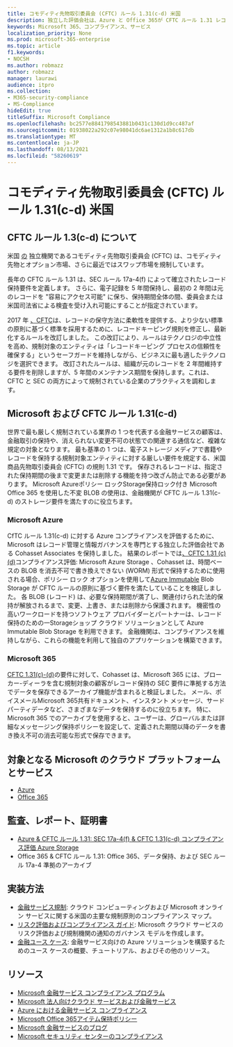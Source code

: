 ```yaml
---
title: コモディティ先物取引委員会 (CFTC) ルール 1.31(c-d) 米国
description: 独立した評価会社は、Azure と Office 365が CFTC ルール 1.31 レコードの保持と不変のストレージ要件を満たすのに役立つ可能性を検証しました。
keywords: Microsoft 365、コンプライアンス、サービス
localization_priority: None
ms.prod: microsoft-365-enterprise
ms.topic: article
f1.keywords:
- NOCSH
ms.author: robmazz
author: robmazz
manager: laurawi
audience: itpro
ms.collection:
- M365-security-compliance
- MS-Compliance
hideEdit: true
titleSuffix: Microsoft Compliance
ms.openlocfilehash: bc2577e8841798543881b0431c130d1d9cc487af
ms.sourcegitcommit: 01938022a292c07e98041dc6ae1312a1b8c617db
ms.translationtype: MT
ms.contentlocale: ja-JP
ms.lasthandoff: 08/13/2021
ms.locfileid: "58260619"
---
```

# <a name="commodity-futures-trading-commission-cftc-rule-131c-d-united-states"></a>コモディティ先物取引委員会 (CFTC) ルール 1.31(c-d) 米国

## <a name="about-cftc-rule-13c-d"></a>CFTC ルール 1.3(c-d) について

米国 [の](https://www.cftc.gov/) 独立機関であるコモディティ先物取引委員会 (CFTC) は、コモディティ先物とオプション市場、さらに最近ではスワップ市場を規制しています。  
  
長年の CFTC ルール 1.31 は、SEC ルール 17a-4(f) によって確立されたレコード保持要件を定義します。 さらに、電子記録を 5 年間保持し、最初の 2 年間は元のレコードを "容易にアクセス可能" に保ち、保持期間全体の間、委員会または米国司法省による検査を受け入れ可能にすることが指定されています。  
  
2017 年 [、CFTC](https://www.cftc.gov/sites/default/files/idc/groups/public/@lrfederalregister/documents/file/2017-11014a.pdf)は、レコードの保守方法に柔軟性を提供する、より少ない標準の原則に基づく標準を採用するために、レコードキーピング規則を修正し、最新化するルールを改訂しました。 この改訂により、ルールはテクノロジの中立性を高め、規制対象のエンティティは「レコードキーピング プロセスの信頼性を確保する」というセーフガードを維持しながら、ビジネスに最も適したテクノロジを選択できます。 改訂されたルールは、組織が元のレコードを 2 年間維持する要件を削除しますが、5 年間のメンテナンス期間を保持します。これは、CFTC と SEC の両方によって規制されている企業のプラクティスを調和します。

## <a name="microsoft-and-cftc-rule-131c-d"></a>Microsoft および CFTC ルール 1.31(c-d)

世界で最も厳しく規制されている業界の 1 つを代表する金融サービスの顧客は、金融取引の保持や、消えられない変更不可の状態での関連する通信など、複雑な規定の対象となります。 最も基準の 1 つは、電子ストレージ メディアで書籍やレコードを保持する規制対象エンティティに対する厳しい要件を規定する、米国商品先物取引委員会 (CFTC) の規則 1.31 です。 保存されるレコードは、指定された保持期間の後まで変更または削除する機能を持つ改ざん防止である必要があります。 Microsoft Azureポリシー ロックStorage保持ロック付き Microsoft Office 365 を使用した不変 BLOB の使用は、金融機関が CFTC ルール 1.31(c-d) のストレージ要件を満たすのに役立ちます。

### <a name="microsoft-azure"></a>Microsoft Azure

CfTC ルール 1.31(c-d) に対する Azure コンプライアンスを評価するために、Microsoft はレコード管理と情報ガバナンスを専門とする独立した評価会社である Cohasset Associates を保持しました。 結果のレポートでは[、CFTC 1.31 (c)(d)](https://servicetrust.microsoft.com/ViewPage/MSComplianceGuide?command=Download&downloadType=Document&downloadId=19b08fd4-d276-43e8-9461-715981d0ea20&docTab=4ce99610-c9c0-11e7-8c2c-f908a777fa4d_GRC_Assessment_Reports)コンプライアンス評価: Microsoft Azure Storage 、Cohasset は、時間ベースの BLOB を消去不可で書き換えできない (WORM) 形式で保持するために使用される場合、ポリシー ロック オプションを使用して[Azure Immutable](/azure/storage/blobs/storage-blob-immutable-storage) Blob Storage が CFTC ルールの原則に基づく要件を満たしていることを検証しました。 各 BLOB (レコード) は、必要な保持期間が満了し、関連付けられた法的保持が解放されるまで、変更、上書き、または削除から保護されます。 機密性の高いワークロードを持つソフトウェア プロバイダーとパートナーは、レコード保持のための一Storageショップ クラウド ソリューションとして Azure Immutable Blob Storage を利用できます。 金融機関は、コンプライアンスを維持しながら、これらの機能を利用して独自のアプリケーションを構築できます。

### <a name="microsoft-365"></a>Microsoft 365

[CFTC 1.31(c)-(d)](/microsoft-365/compliance/retention-regulatory-requirements#sec-17a-4f-finra-4511c-and-cftc-131c-d)の要件に対して、Cohasset は、Microsoft 365 には、ブローカー-ディーラを含む規制対象の顧客がレコード保持の SEC 要件に準拠する方法でデータを保存できるアーカイブ機能が含まれると検証しました。 メール、ボイスメールMicrosoft 365共有ドキュメント、インスタント メッセージ、サードパーティデータなど、さまざまなデータを保持するのに役立ちます。 特に、Microsoft 365 でのアーカイブを使用すると、ユーザーは、グローバルまたは詳細なメッセージング保持ポリシーを設定して、定義された期間以降のデータを書き換え不可の消去可能な形式で保存できます。

## <a name="microsoft-in-scope-cloud-platforms--services"></a>対象となる Microsoft のクラウド プラットフォームとサービス

- [Azure](https://aka.ms/AzureCompliance)
- [Office 365](https://aka.ms/o365-compliance-framework)

## <a name="audits-reports-and-certificates"></a>監査、レポート、証明書

- [Azure & CFTC ルール 1.31: SEC 17a-4(f) & CFTC 1.31(c-d) コンプライアンス評価 Azure Storage](https://azure.microsoft.com/resources/azure-immutable-storage-assessment-for-sec-17a-4f-by-cohasset/)
- Office 365 & CFTC ルール 1.31: Office 365、データ保持、および SEC ルール 17a-4 準拠のアーカイブ

## <a name="how-to-implement"></a>実装方法

- [金融サービス規制](https://servicetrust.microsoft.com/ViewPage/TrustDocuments?command=Download&downloadType=Document&downloadId=5b483567-00b0-4d86-96ae-ee887dadb61c&docTab=6d000410-c9e9-11e7-9a91-892aae8839ad_Compliance_Guides): クラウド コンピューティングおよび Microsoft オンライン サービスに関する米国の主要な規制原則のコンプライアンス マップ。
- [リスク評価およびコンプライアンス ガイド](https://aka.ms/RiskGovernanceGuide): Microsoft クラウド サービスのリスク評価および規制機関の通知のガバナンス モデルを作成します。
- [金融ユース ケース](/azure/industry/financial/): 金融サービス向けの Azure ソリューションを構築するためのユース ケースの概要、チュートリアル、およびその他のリソース。

## <a name="resources"></a>リソース

- [Microsoft 金融サービス コンプライアンス プログラム](https://aka.ms/FSCP-Print)
- [Microsoft 法人向けクラウド サービスおよび金融サービス](https://www.microsoft.com/trustcenter/cloudservices/financialservices)
- [Azure における金融サービス コンプライアンス](https://azure.microsoft.com/resources/videos/azurecon-2015-financial-services-compliance-in-azure/)
- [Microsoft Office 365アイテム保持ポリシー](/office365/securitycompliance/retention-policies)
- [Microsoft 金融サービスのブログ](https://techcommunity.microsoft.com/t5/Financial-Services-Blog/bg-p/FinancialServicesBlog)
- [Microsoft セキュリティ センターのコンプライアンス](https://www.microsoft.com/trust-center/compliance/compliance-overview)
